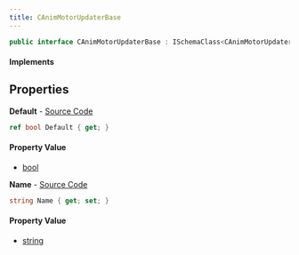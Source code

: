 ```yaml
---
title: CAnimMotorUpdaterBase
---
```


```csharp
public interface CAnimMotorUpdaterBase : ISchemaClass<CAnimMotorUpdaterBase>, ISchemaField, ISchemaClass, INativeHandle
```

#### Implements

## Properties

**Default** - [Source Code](https://github.com/swiftly-solution/swiftlys2/blob/main/managed/src/SwiftlyS2.Generated/Schemas/Interfaces/CAnimMotorUpdaterBase.cs#L18)

```csharp
ref bool Default { get; }
```

#### Property Value

- [bool](https://learn.microsoft.com/dotnet/api/system.boolean)

**Name** - [Source Code](https://github.com/swiftly-solution/swiftlys2/blob/main/managed/src/SwiftlyS2.Generated/Schemas/Interfaces/CAnimMotorUpdaterBase.cs#L16)

```csharp
string Name { get; set; }
```

#### Property Value

- [string](https://learn.microsoft.com/dotnet/api/system.string)

